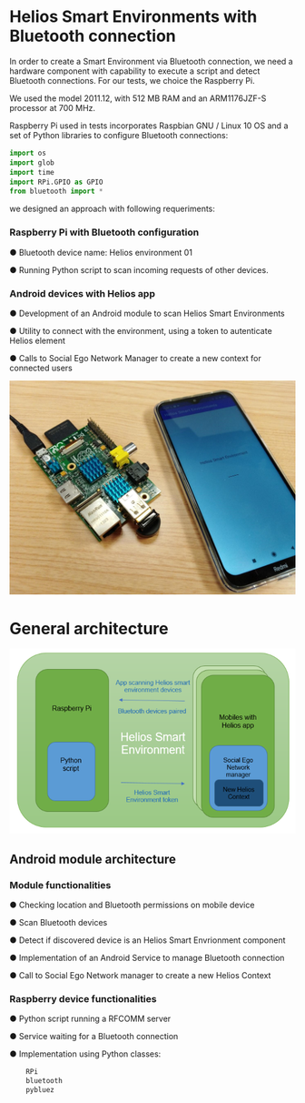 # Helios Smart Environments with Bluetooth connection

In order to create a Smart Environment via Bluetooth connection, we need a hardware component with capability to execute a script and detect Bluetooth connections. For our tests, we choice the Raspberry Pi.

We used the model 2011.12, with 512 MB RAM and an ARM1176JZF-S processor at 700 MHz.

Raspberry Pi used in tests incorporates Raspbian GNU / Linux 10 OS and a set of Python libraries to configure Bluetooth connections:

```python
import os
import glob
import time
import RPi.GPIO as GPIO
from bluetooth import *
```

we designed an approach with following requeriments:

### Raspberry Pi with Bluetooth configuration

●	Bluetooth device name: Helios environment 01

●	Running Python script to scan incoming requests of other devices.

### Android devices with Helios app

●	Development of an Android module to scan Helios Smart Environments

●	Utility to connect with the environment, using a token to autenticate Helios element

●	Calls to Social Ego Network Manager to create a new context for connected users

<img src="./doc/raspi.jpg">

# General architecture

<img src="./doc/architecture.png">

## Android module architecture

### Module functionalities

●	Checking location and Bluetooth permissions on mobile device

●	Scan Bluetooth devices

●	Detect if discovered device is an Helios Smart Envrionment component

●	Implementation of an Android Service to manage Bluetooth connection

●	Call to Social Ego Network manager to create a new Helios Context

### Raspberry device functionalities

●	Python script running a RFCOMM server 

●	Service waiting for a Bluetooth connection

●	Implementation using Python classes:

        RPi
        bluetooth
        pybluez

